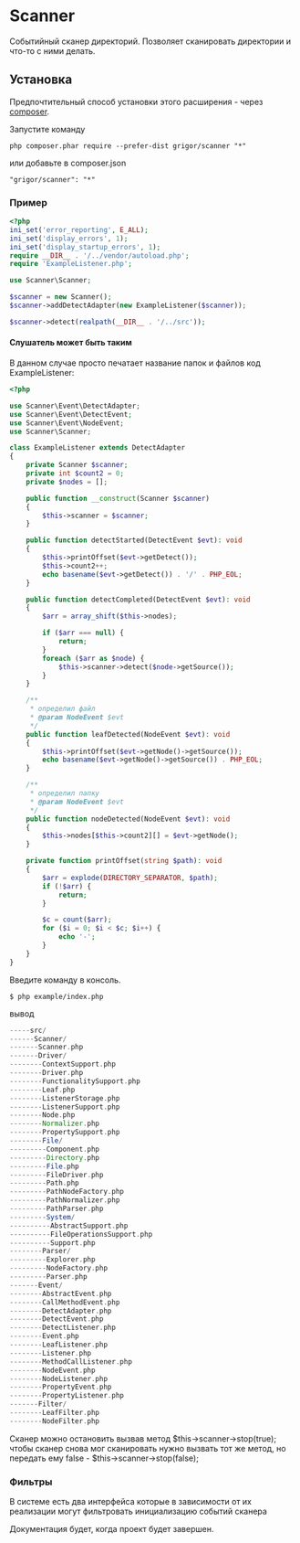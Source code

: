 Scanner
======
Событийный сканер директорий.
Позволяет сканировать директории и что-то с ними делать.


Установка
------------

Предпочтительный способ установки этого расширения - через [composer](http://getcomposer.org/download/).

Запустите команду

```
php composer.phar require --prefer-dist grigor/scanner "*"
```

или добавьте в composer.json

```
"grigor/scanner": "*"
```

### Пример

```php
<?php
ini_set('error_reporting', E_ALL);
ini_set('display_errors', 1);
ini_set('display_startup_errors', 1);
require __DIR__ . '/../vendor/autoload.php';
require 'ExampleListener.php';

use Scanner\Scanner;

$scanner = new Scanner();
$scanner->addDetectAdapter(new ExampleListener($scanner));

$scanner->detect(realpath(__DIR__ . '/../src'));
```

#### Слушатель может быть таким

В данном случае просто печатает название папок и файлов
код ExampleListener:

```php
<?php

use Scanner\Event\DetectAdapter;
use Scanner\Event\DetectEvent;
use Scanner\Event\NodeEvent;
use Scanner\Scanner;

class ExampleListener extends DetectAdapter
{
    private Scanner $scanner;
    private int $count2 = 0;
    private $nodes = [];

    public function __construct(Scanner $scanner)
    {
        $this->scanner = $scanner;
    }

    public function detectStarted(DetectEvent $evt): void
    {
        $this->printOffset($evt->getDetect());
        $this->count2++;
        echo basename($evt->getDetect()) . '/' . PHP_EOL;
    }

    public function detectCompleted(DetectEvent $evt): void
    {
        $arr = array_shift($this->nodes);

        if ($arr === null) {
            return;
        }
        foreach ($arr as $node) {
            $this->scanner->detect($node->getSource());
        }
    }

    /**
     * определил файл
     * @param NodeEvent $evt
     */
    public function leafDetected(NodeEvent $evt): void
    {
        $this->printOffset($evt->getNode()->getSource());
        echo basename($evt->getNode()->getSource()) . PHP_EOL;
    }

    /**
     * определил папку
     * @param NodeEvent $evt
     */
    public function nodeDetected(NodeEvent $evt): void
    {
        $this->nodes[$this->count2][] = $evt->getNode();
    }

    private function printOffset(string $path): void
    {
        $arr = explode(DIRECTORY_SEPARATOR, $path);
        if (!$arr) {
            return;
        }

        $c = count($arr);
        for ($i = 0; $i < $c; $i++) {
            echo '-';
        }
    }
}
```

Введите команду в консоль.

```
$ php example/index.php
```

вывод
```php
-----src/
------Scanner/
-------Scanner.php
-------Driver/
--------ContextSupport.php
--------Driver.php
--------FunctionalitySupport.php
--------Leaf.php
--------ListenerStorage.php
--------ListenerSupport.php
--------Node.php
--------Normalizer.php
--------PropertySupport.php
--------File/
---------Component.php
---------Directory.php
---------File.php
---------FileDriver.php
---------Path.php
---------PathNodeFactory.php
---------PathNormalizer.php
---------PathParser.php
---------System/
----------AbstractSupport.php
----------FileOperationsSupport.php
----------Support.php
--------Parser/
---------Explorer.php
---------NodeFactory.php
---------Parser.php
-------Event/
--------AbstractEvent.php
--------CallMethodEvent.php
--------DetectAdapter.php
--------DetectEvent.php
--------DetectListener.php
--------Event.php
--------LeafListener.php
--------Listener.php
--------MethodCallListener.php
--------NodeEvent.php
--------NodeListener.php
--------PropertyEvent.php
--------PropertyListener.php
-------Filter/
--------LeafFilter.php
--------NodeFilter.php
```

Сканер можно остановить вызвав метод $this->scanner->stop(true);
чтобы сканер снова мог сканировать нужно вызвать тот же метод, но передать ему false - $this->scanner->stop(false);

### Фильтры

В системе есть два интерфейса которые в зависимости от их реализации могут фильтровать инициализацию событий сканера

Документация будет, когда проект будет завершен.

